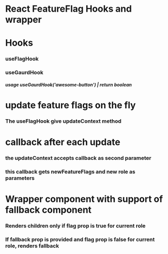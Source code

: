 # React FeatureFlag Hooks and wrapper

# Hooks 
### useFlagHook
### useGaurdHook
##### usage useGaurdHook('awesome-button') | return boolean
# update feature flags on the fly
### The useFlagHook give updateContext method 
# callback after each update
### the updateContext accepts callback as second parameter
### this callback gets newFeatureFlags and new role as parameters
# Wrapper component <Gaurd> with support of fallback component
### Renders children only if flag prop is true for current role
### If fallback prop is provided and flag prop is false for current role, renders fallback